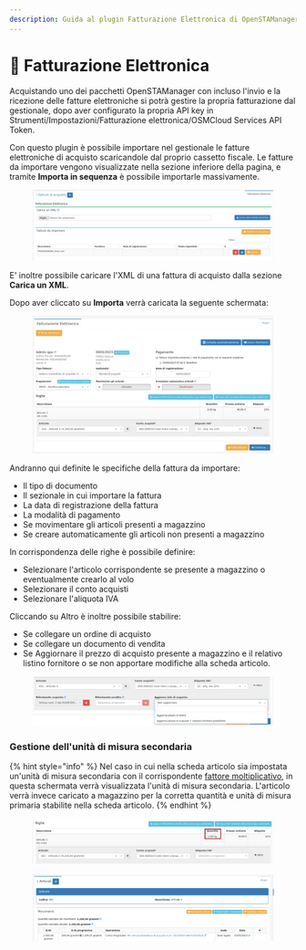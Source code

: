 ```yaml
---
description: Guida al plugin Fatturazione Elettronica di OpenSTAManager.
---
```


# 📑 Fatturazione Elettronica

Acquistando uno dei pacchetti OpenSTAManager con incluso l'invio e la ricezione delle fatture elettroniche si potrà gestire la propria fatturazione dal gestionale, dopo aver configurato la propria API key in Strumenti/Impostazioni/Fatturazione elettronica/OSMCloud Services API Token.

Con questo plugin è possibile importare nel gestionale le fatture elettroniche di acquisto scaricandole dal proprio cassetto fiscale. Le fatture da importare vengono visualizzate nella sezione inferiore della pagina, e tramite **Importa in sequenza** è possibile importarle massivamente.

<figure><img src="../../../../.gitbook/assets/immagine (485).png" alt=""><figcaption></figcaption></figure>

E' inoltre possibile caricare l'XML di una fattura di acquisto dalla sezione **Carica un XML**.

Dopo aver cliccato su **Importa** verrà caricata la seguente schermata:

<figure><img src="../../../../.gitbook/assets/immagine (522).png" alt=""><figcaption></figcaption></figure>

Andranno qui definite le specifiche della fattura da importare:

* Il tipo di documento
* Il sezionale in cui importare la fattura
* La data di registrazione della fattura
* La modalità di pagamento
* Se movimentare gli articoli presenti a magazzino
* Se creare automaticamente gli articoli non presenti a magazzino

In corrispondenza delle righe è possibile definire:

* Selezionare l'articolo corrispondente se presente a magazzino o eventualmente crearlo al volo
* Selezionare il conto acquisti
* Selezionare l'aliquota IVA

Cliccando su Altro è inoltre possibile stabilire:

* Se collegare un ordine di acquisto
* Se collegare un documento di vendita
* Se Aggiornare il prezzo di acquisto presente a magazzino e il relativo listino fornitore o se non apportare modifiche alla scheda articolo.

<figure><img src="../../../../.gitbook/assets/immagine (501).png" alt=""><figcaption></figcaption></figure>

### Gestione dell'unità di misura secondaria

{% hint style="info" %}
Nel caso in cui nella scheda articolo sia impostata un'unità di misura secondaria con il corrispondente [fattore moltiplicativo](https://docs.openstamanager.com/v/2.4.44/openstamanager/modules/magazzino/articoli-1#fattore-moltiplicativo), in questa schermata verrà visualizzata l'unità di misura secondaria. L'articolo verrà invece caricato a magazzino per la corretta quantità e unità di misura primaria stabilite nella scheda articolo.
{% endhint %}

<figure><img src="../../../../.gitbook/assets/immagine (491).png" alt=""><figcaption></figcaption></figure>

<figure><img src="../../../../.gitbook/assets/immagine (508).png" alt=""><figcaption></figcaption></figure>

